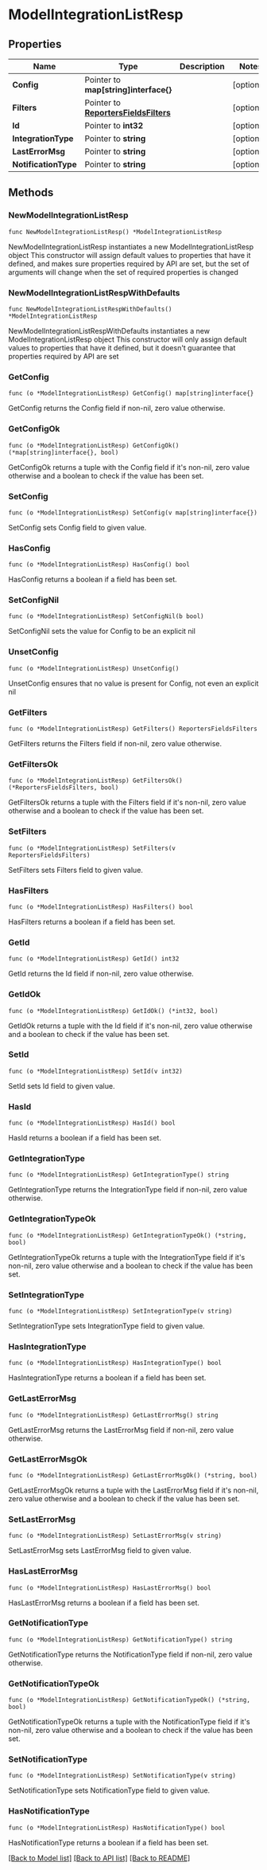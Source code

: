 # ModelIntegrationListResp

## Properties

Name | Type | Description | Notes
------------ | ------------- | ------------- | -------------
**Config** | Pointer to **map[string]interface{}** |  | [optional] 
**Filters** | Pointer to [**ReportersFieldsFilters**](ReportersFieldsFilters.md) |  | [optional] 
**Id** | Pointer to **int32** |  | [optional] 
**IntegrationType** | Pointer to **string** |  | [optional] 
**LastErrorMsg** | Pointer to **string** |  | [optional] 
**NotificationType** | Pointer to **string** |  | [optional] 

## Methods

### NewModelIntegrationListResp

`func NewModelIntegrationListResp() *ModelIntegrationListResp`

NewModelIntegrationListResp instantiates a new ModelIntegrationListResp object
This constructor will assign default values to properties that have it defined,
and makes sure properties required by API are set, but the set of arguments
will change when the set of required properties is changed

### NewModelIntegrationListRespWithDefaults

`func NewModelIntegrationListRespWithDefaults() *ModelIntegrationListResp`

NewModelIntegrationListRespWithDefaults instantiates a new ModelIntegrationListResp object
This constructor will only assign default values to properties that have it defined,
but it doesn't guarantee that properties required by API are set

### GetConfig

`func (o *ModelIntegrationListResp) GetConfig() map[string]interface{}`

GetConfig returns the Config field if non-nil, zero value otherwise.

### GetConfigOk

`func (o *ModelIntegrationListResp) GetConfigOk() (*map[string]interface{}, bool)`

GetConfigOk returns a tuple with the Config field if it's non-nil, zero value otherwise
and a boolean to check if the value has been set.

### SetConfig

`func (o *ModelIntegrationListResp) SetConfig(v map[string]interface{})`

SetConfig sets Config field to given value.

### HasConfig

`func (o *ModelIntegrationListResp) HasConfig() bool`

HasConfig returns a boolean if a field has been set.

### SetConfigNil

`func (o *ModelIntegrationListResp) SetConfigNil(b bool)`

 SetConfigNil sets the value for Config to be an explicit nil

### UnsetConfig
`func (o *ModelIntegrationListResp) UnsetConfig()`

UnsetConfig ensures that no value is present for Config, not even an explicit nil
### GetFilters

`func (o *ModelIntegrationListResp) GetFilters() ReportersFieldsFilters`

GetFilters returns the Filters field if non-nil, zero value otherwise.

### GetFiltersOk

`func (o *ModelIntegrationListResp) GetFiltersOk() (*ReportersFieldsFilters, bool)`

GetFiltersOk returns a tuple with the Filters field if it's non-nil, zero value otherwise
and a boolean to check if the value has been set.

### SetFilters

`func (o *ModelIntegrationListResp) SetFilters(v ReportersFieldsFilters)`

SetFilters sets Filters field to given value.

### HasFilters

`func (o *ModelIntegrationListResp) HasFilters() bool`

HasFilters returns a boolean if a field has been set.

### GetId

`func (o *ModelIntegrationListResp) GetId() int32`

GetId returns the Id field if non-nil, zero value otherwise.

### GetIdOk

`func (o *ModelIntegrationListResp) GetIdOk() (*int32, bool)`

GetIdOk returns a tuple with the Id field if it's non-nil, zero value otherwise
and a boolean to check if the value has been set.

### SetId

`func (o *ModelIntegrationListResp) SetId(v int32)`

SetId sets Id field to given value.

### HasId

`func (o *ModelIntegrationListResp) HasId() bool`

HasId returns a boolean if a field has been set.

### GetIntegrationType

`func (o *ModelIntegrationListResp) GetIntegrationType() string`

GetIntegrationType returns the IntegrationType field if non-nil, zero value otherwise.

### GetIntegrationTypeOk

`func (o *ModelIntegrationListResp) GetIntegrationTypeOk() (*string, bool)`

GetIntegrationTypeOk returns a tuple with the IntegrationType field if it's non-nil, zero value otherwise
and a boolean to check if the value has been set.

### SetIntegrationType

`func (o *ModelIntegrationListResp) SetIntegrationType(v string)`

SetIntegrationType sets IntegrationType field to given value.

### HasIntegrationType

`func (o *ModelIntegrationListResp) HasIntegrationType() bool`

HasIntegrationType returns a boolean if a field has been set.

### GetLastErrorMsg

`func (o *ModelIntegrationListResp) GetLastErrorMsg() string`

GetLastErrorMsg returns the LastErrorMsg field if non-nil, zero value otherwise.

### GetLastErrorMsgOk

`func (o *ModelIntegrationListResp) GetLastErrorMsgOk() (*string, bool)`

GetLastErrorMsgOk returns a tuple with the LastErrorMsg field if it's non-nil, zero value otherwise
and a boolean to check if the value has been set.

### SetLastErrorMsg

`func (o *ModelIntegrationListResp) SetLastErrorMsg(v string)`

SetLastErrorMsg sets LastErrorMsg field to given value.

### HasLastErrorMsg

`func (o *ModelIntegrationListResp) HasLastErrorMsg() bool`

HasLastErrorMsg returns a boolean if a field has been set.

### GetNotificationType

`func (o *ModelIntegrationListResp) GetNotificationType() string`

GetNotificationType returns the NotificationType field if non-nil, zero value otherwise.

### GetNotificationTypeOk

`func (o *ModelIntegrationListResp) GetNotificationTypeOk() (*string, bool)`

GetNotificationTypeOk returns a tuple with the NotificationType field if it's non-nil, zero value otherwise
and a boolean to check if the value has been set.

### SetNotificationType

`func (o *ModelIntegrationListResp) SetNotificationType(v string)`

SetNotificationType sets NotificationType field to given value.

### HasNotificationType

`func (o *ModelIntegrationListResp) HasNotificationType() bool`

HasNotificationType returns a boolean if a field has been set.


[[Back to Model list]](../README.md#documentation-for-models) [[Back to API list]](../README.md#documentation-for-api-endpoints) [[Back to README]](../README.md)


